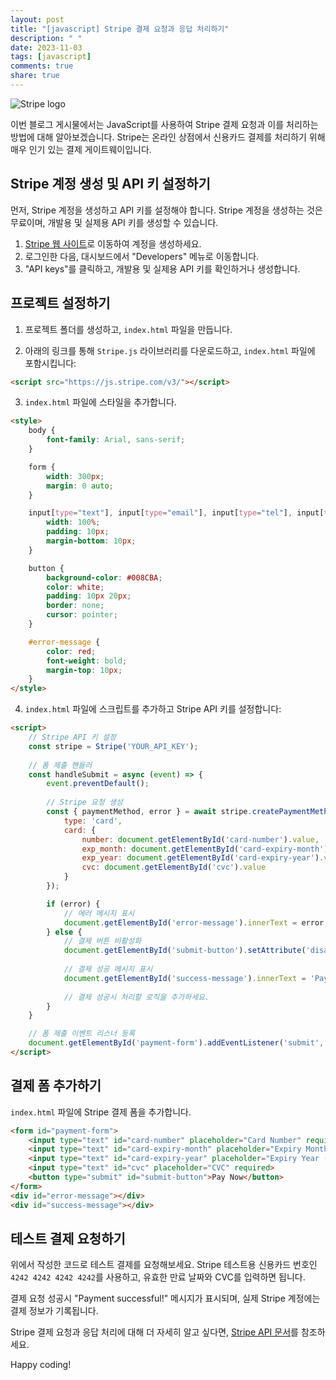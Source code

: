 ```yaml
---
layout: post
title: "[javascript] Stripe 결제 요청과 응답 처리하기"
description: " "
date: 2023-11-03
tags: [javascript]
comments: true
share: true
---
```


![Stripe logo](https://stripe.com/img/v3/home/twitter.png)

이번 블로그 게시물에서는 JavaScript를 사용하여 Stripe 결제 요청과 이를 처리하는 방법에 대해 알아보겠습니다. Stripe는 온라인 상점에서 신용카드 결제를 처리하기 위해 매우 인기 있는 결제 게이트웨이입니다.

## Stripe 계정 생성 및 API 키 설정하기

먼저, Stripe 계정을 생성하고 API 키를 설정해야 합니다. Stripe 계정을 생성하는 것은 무료이며, 개발용 및 실제용 API 키를 생성할 수 있습니다. 

1. [Stripe 웹 사이트](https://stripe.com/)로 이동하여 계정을 생성하세요.
2. 로그인한 다음, 대시보드에서 "Developers" 메뉴로 이동합니다.
3. "API keys"를 클릭하고, 개발용 및 실제용 API 키를 확인하거나 생성합니다.

## 프로젝트 설정하기

1. 프로젝트 폴더를 생성하고, `index.html` 파일을 만듭니다.

2. 아래의 링크를 통해 `Stripe.js` 라이브러리를 다운로드하고, `index.html` 파일에 포함시킵니다:

```html
<script src="https://js.stripe.com/v3/"></script>
```

3. `index.html` 파일에 스타일을 추가합니다.

```html
<style>
    body {
        font-family: Arial, sans-serif;
    }

    form {
        width: 300px;
        margin: 0 auto;
    }

    input[type="text"], input[type="email"], input[type="tel"], input[type="number"] {
        width: 100%;
        padding: 10px;
        margin-bottom: 10px;
    }

    button {
        background-color: #008CBA;
        color: white;
        padding: 10px 20px;
        border: none;
        cursor: pointer;
    }

    #error-message {
        color: red;
        font-weight: bold;
        margin-top: 10px;
    }
</style>
```

4. `index.html` 파일에 스크립트를 추가하고 Stripe API 키를 설정합니다:

```html
<script>
    // Stripe API 키 설정
    const stripe = Stripe('YOUR_API_KEY');
    
    // 폼 제출 핸들러
    const handleSubmit = async (event) => {
        event.preventDefault();
        
        // Stripe 요청 생성
        const { paymentMethod, error } = await stripe.createPaymentMethod({
            type: 'card',
            card: {
                number: document.getElementById('card-number').value,
                exp_month: document.getElementById('card-expiry-month').value,
                exp_year: document.getElementById('card-expiry-year').value,
                cvc: document.getElementById('cvc').value
            }
        });

        if (error) {
            // 에러 메시지 표시
            document.getElementById('error-message').innerText = error.message;
        } else {
            // 결제 버튼 비활성화
            document.getElementById('submit-button').setAttribute('disabled', 'disabled');
            
            // 결제 성공 메시지 표시
            document.getElementById('success-message').innerText = 'Payment successful!';
            
            // 결제 성공시 처리할 로직을 추가하세요.
        }
    }

    // 폼 제출 이벤트 리스너 등록
    document.getElementById('payment-form').addEventListener('submit', handleSubmit);
</script>
```

## 결제 폼 추가하기

`index.html` 파일에 Stripe 결제 폼을 추가합니다.

```html
<form id="payment-form">
    <input type="text" id="card-number" placeholder="Card Number" required>
    <input type="text" id="card-expiry-month" placeholder="Expiry Month (MM)" required>
    <input type="text" id="card-expiry-year" placeholder="Expiry Year (YYYY)" required>
    <input type="text" id="cvc" placeholder="CVC" required>
    <button type="submit" id="submit-button">Pay Now</button>
</form>
<div id="error-message"></div>
<div id="success-message"></div>
```

## 테스트 결제 요청하기

위에서 작성한 코드로 테스트 결제를 요청해보세요. Stripe 테스트용 신용카드 번호인 `4242 4242 4242 4242`를 사용하고, 유효한 만료 날짜와 CVC를 입력하면 됩니다.

결제 요청 성공시 "Payment successful!" 메시지가 표시되며, 실제 Stripe 계정에는 결제 정보가 기록됩니다.

Stripe 결제 요청과 응답 처리에 대해 더 자세히 알고 싶다면, [Stripe API 문서](https://stripe.com/docs/api)를 참조하세요.

Happy coding!